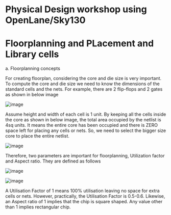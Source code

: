 # Physical Design workshop using OpenLane/Sky130 

# Floorplanning and PLacement and Library cells
a. Floorplanning concepts

For creating floorplan, considering the core and die size is very important. To compute the core and die size we need to know the dimensions of the standard cells and the nets. 
For example, there are 2 flip-flops and 2 gates as shown in below image

![image](https://github.com/KunalD09/vsdpdworkshop/assets/18254670/999edc1c-a555-47f2-a2cf-e6199282608b)

Assume height and width of each cell is 1 unit. By keeping all the cells inside the core as shown in below image, the total area occupied by the netlist is 4sq units. It means the entire core has been occupied and there is ZERO space left for placing any cells or nets. So, we need to select the bigger size core to place the entire netlist.

![image](https://github.com/KunalD09/vsdpdworkshop/assets/18254670/b2c92428-7524-45ad-bc3a-c3880856afe7)

Therefore, two parameters are important for floorplanning, Utilization factor and Aspect ratio. 
They are defined as follows

![image](https://github.com/KunalD09/vsdpdworkshop/assets/18254670/91753a4a-a546-4b68-8968-f135728db99b)

![image](https://github.com/KunalD09/vsdpdworkshop/assets/18254670/40d2cf5a-3520-42e6-b32b-405d93f4faa7)


A Utilisation Factor of 1 means 100% utilisation leaving no space for extra cells or nets. 
However, practically, the Utilisation Factor is 0.5-0.6. 
Likewise, an Aspect ratio of 1 implies that the chip is square shaped. Any value other than 1 implies rectangular chip.

